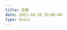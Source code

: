 ```yaml
---
title: 音樂
date: 2021-10-28 15:06:46
type: music
---
```


<div class="aplayer" data-id="003fA5G40k6hKc" data-server="tencent" data-type="artist" data-mutex="true" data-preload="auto" data-theme="#3F51B5"></div>

<!-- <div  class="aplayer" data-id="60198" data-server="netease" data-type="artist" data-mutex="true" data-preload="auto" data-theme="#3F51B5"></div> -->
